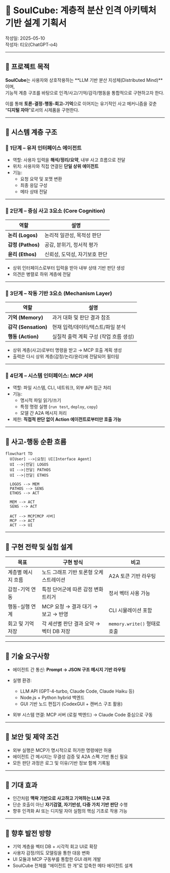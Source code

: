 # 🧩 SoulCube: 계층적 분산 인격 아키텍처 기반 설계 기획서

작성일: 2025-05-10  
작성자: 티오(ChatGPT-o4)

---

## 📌 프로젝트 목적

**SoulCube**는 사용자와 상호작용하는 **LLM 기반 분산 지성체(Distributed Mind)**이며,  
기능적 계층 구조를 바탕으로 인격/사고/기억/감각/행동을 통합적으로 구현하고자 한다.

이를 통해 **토론-결정-행동-회고-기억**으로 이어지는 유기적인 사고 메커니즘을 갖춘  
“**디지털 자아**”로서의 시제품을 구현한다.

---

## 🧱 시스템 계층 구조

### 🔸 1단계 – 유저 인터페이스 에이전트
- 역할: 사용자 입력을 **해석/정리/요약**, 내부 사고 흐름으로 전달
- 위치: 사용자와 직접 연결된 **단일 상위 에이전트**
- 기능:
  - 요청 요약 및 포맷 변환
  - 최종 응답 구성
  - 메타 상태 전달

---

### 🔸 2단계 – 중심 사고 3요소 (Core Cognition)
| 역할 | 설명 |
|------|------|
| **논리 (Logos)** | 논리적 일관성, 목적성 판단 |
| **감정 (Pathos)** | 공감, 분위기, 정서적 평가 |
| **윤리 (Ethos)** | 신뢰성, 도덕성, 자기보호 판단 |

- 상위 인터페이스로부터 입력을 받아 내부 상태 기반 판단 생성
- 의견은 병렬로 하위 계층에 전달

---

### 🔸 3단계 – 작동 기반 3요소 (Mechanism Layer)
| 역할 | 설명 |
|------|------|
| **기억 (Memory)** | 과거 대화 및 판단 결과 참조 |
| **감각 (Sensation)** | 현재 입력/데이터/텍스트/파일 분석 |
| **행동 (Action)** | 실질적 출력 계획 구성 (작업 흐름 생성) |

- 상위 계층(사고)로부터 명령을 받고 → MCP 호출 계획 생성
- 출력은 다시 상위 계층(감정/논리/윤리)에 전달되어 필터링

---

### 🔸 4단계 – 시스템 인터페이스: MCP 서버

- 역할: 파일 시스템, CLI, 네트워크, 외부 API 접근 처리
- 기능:
  - 명시적 파일 읽기/쓰기
  - 특정 명령 실행 (`run test`, `deploy`, `copy`)
  - 모델 간 A2A 메시지 처리
- 제한: **직접적 판단 없이 Action 에이전트로부터만 호출 가능**

---

## 🔁 사고-행동 순환 흐름

```mermaid
flowchart TD
  U[User] -->|요청| UI[Interface Agent]
  UI -->|전달| LOGOS
  UI -->|전달| PATHOS
  UI -->|전달| ETHOS

  LOGOS --> MEM
  PATHOS --> SENS
  ETHOS --> ACT

  MEM --> ACT
  SENS --> ACT

  ACT --> MCP[MCP 서버]
  MCP --> ACT
  ACT --> UI
````

---

## 🧪 구현 전략 및 실험 설계

| 목표         | 구현 방식                     | 비고                      |
| ---------- | ------------------------- | ----------------------- |
| 계층별 메시지 흐름 | 노드 그래프 기반 토론형 오케스트레이션     | A2A 토큰 기반 라우팅           |
| 감정-기억 연동   | 특정 단어군에 따른 감정 변화 트리거      | 정서 벡터 사용 가능             |
| 행동-실행 연계   | MCP 요청 → 결과 대기 → 보고 → 반영  | CLI 시뮬레이션 포함            |
| 회고 및 기억 저장 | 각 세션별 판단 결과 요약 → 벡터 DB 저장 | `memory.write()` 형태로 호출 |

---

## 📌 기술 요구사항

* 에이전트 간 통신: **Prompt → JSON 구조 메시지 기반 라우팅**
* 실행 환경:

  * LLM API (GPT-4-turbo, Claude Code, Claude Haiku 등)
  * Node.js + Python hybrid 백엔드
  * GUI 기반 노드 편집기 (CodexGUI + 캔버스 구조 활용)
* 외부 시스템 연결: MCP 서버 (로컬 백엔드) → Claude Code 중심으로 구동

---

## 🔐 보안 및 제약 조건

* 외부 실행은 MCP가 명시적으로 허가한 명령에만 허용
* 에이전트 간 메시지는 무결성 검증 및 A2A 스펙 기반 통신 필요
* 모든 판단 과정은 로그 및 이유/기반 정보 함께 기록됨

---

## 🧭 기대 효과

* 인간처럼 **맥락 기반으로 사고하고 기억하는 LLM 구조**
* 단순 호출이 아닌 **자기검열, 자기반성, 다중 가치 기반 판단** 수행
* 향후 인격화 AI 또는 디지털 자아 실험의 핵심 기초로 작용 가능

---

## 🧩 향후 발전 방향

* 기억 계층을 벡터 DB + 시각적 회고 UI로 확장
* 사용자 감정/의도 모델링을 통한 대응 변화
* UI 모듈과 MCP 구동부를 통합한 GUI 래퍼 개발
* SoulCube 전체를 “에이전트 한 개”로 압축한 메타 에이전트 설계

